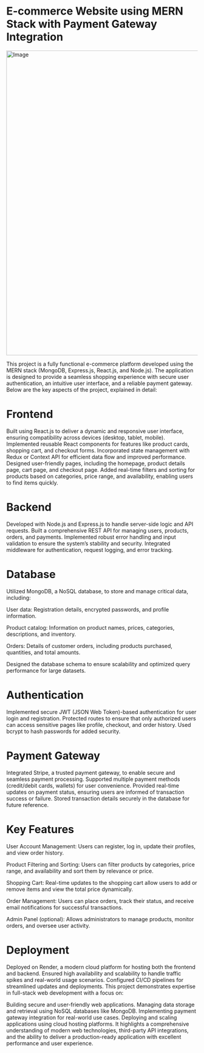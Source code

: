 # E-commerce Website using MERN Stack with Payment Gateway Integration

<img width="803" alt="Image" src="https://github.com/user-attachments/assets/fc5cc9ab-4388-4c0e-982b-f8bf3f7c3425" />

This project is a fully functional e-commerce platform developed using the MERN stack (MongoDB, Express.js, React.js, and Node.js). The application is designed to provide a seamless shopping experience with secure user authentication, an intuitive user interface, and a reliable payment gateway. Below are the key aspects of the project, explained in detail:

# Frontend

Built using React.js to deliver a dynamic and responsive user interface, ensuring compatibility across devices (desktop, tablet, mobile).
Implemented reusable React components for features like product cards, shopping cart, and checkout forms.
Incorporated state management with Redux or Context API for efficient data flow and improved performance.
Designed user-friendly pages, including the homepage, product details page, cart page, and checkout page.
Added real-time filters and sorting for products based on categories, price range, and availability, enabling users to find items quickly.

# Backend

Developed with Node.js and Express.js to handle server-side logic and API requests.
Built a comprehensive REST API for managing users, products, orders, and payments.
Implemented robust error handling and input validation to ensure the system’s stability and security.
Integrated middleware for authentication, request logging, and error tracking.

# Database

Utilized MongoDB, a NoSQL database, to store and manage critical data, including:

User data: Registration details, encrypted passwords, and profile information.

Product catalog: Information on product names, prices, categories, descriptions, and inventory.

Orders: Details of customer orders, including products purchased, quantities, and total amounts.

Designed the database schema to ensure scalability and optimized query performance for large datasets.

# Authentication

Implemented secure JWT (JSON Web Token)-based authentication for user login and registration.
Protected routes to ensure that only authorized users can access sensitive pages like profile, checkout, and order history.
Used bcrypt to hash passwords for added security.

# Payment Gateway

Integrated Stripe, a trusted payment gateway, to enable secure and seamless payment processing.
Supported multiple payment methods (credit/debit cards, wallets) for user convenience.
Provided real-time updates on payment status, ensuring users are informed of transaction success or failure.
Stored transaction details securely in the database for future reference.

# Key Features

User Account Management: Users can register, log in, update their profiles, and view order history.

Product Filtering and Sorting: Users can filter products by categories, price range, and availability and sort them by relevance or price.

Shopping Cart: Real-time updates to the shopping cart allow users to add or remove items and view the total price dynamically.

Order Management: Users can place orders, track their status, and receive email notifications for successful transactions.

Admin Panel (optional): Allows administrators to manage products, monitor orders, and oversee user activity.

# Deployment

Deployed on Render, a modern cloud platform for hosting both the frontend and backend.
Ensured high availability and scalability to handle traffic spikes and real-world usage scenarios.
Configured CI/CD pipelines for streamlined updates and deployments.
This project demonstrates expertise in full-stack web development with a focus on:

Building secure and user-friendly web applications.
Managing data storage and retrieval using NoSQL databases like MongoDB.
Implementing payment gateway integration for real-world use cases.
Deploying and scaling applications using cloud hosting platforms.
It highlights a comprehensive understanding of modern web technologies, third-party API integrations, and the ability to deliver a production-ready application with excellent performance and user experience.
